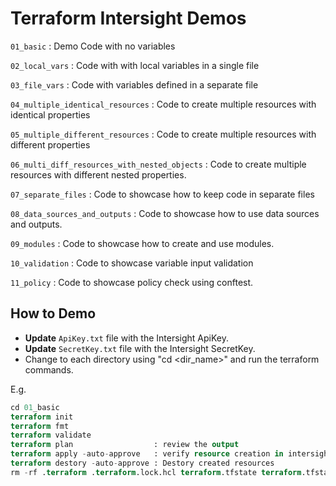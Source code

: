 # Terraform Intersight Demos

`01_basic` : Demo Code with no variables

`02_local_vars` : Code with with local variables in a single file

`03_file_vars` : Code with variables defined in a separate file

`04_multiple_identical_resources` : Code to create multiple resources with identical properties

`05_multiple_different_resources` : Code to create multiple resources with different properties

`06_multi_diff_resources_with_nested_objects` : Code to create multiple resources with different nested properties.

`07_separate_files` : Code to showcase how to keep code in separate files

`08_data_sources_and_outputs` : Code to showcase how to use data sources and outputs.

`09_modules` : Code to showcase how to create and use modules.

`10_validation` : Code to showcase variable input validation

`11_policy` : Code to showcase policy check using conftest.


## How to Demo
- **Update** `ApiKey.txt` file with the Intersight ApiKey.
- **Update** `SecretKey.txt` file with the Intersight SecretKey.
- Change to each directory using "cd <dir_name>" and run the terraform commands.

E.g.
```terraform
cd 01_basic
terraform init
terraform fmt
terraform validate
terraform plan                  : review the output
terraform apply -auto-approve   : verify resource creation in intersight with all the properties defined in variables file.
terraform destory -auto-approve : Destory created resources
rm -rf .terraform .terraform.lock.hcl terraform.tfstate terraform.tfstate.backup  : Remove provider, state files once done.
```
